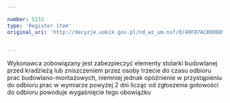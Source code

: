 ```yaml
---

number: 5133
type: 'Register item'
original_uri: 'http://decyzje.uokik.gov.pl/nd_wz_um.nsf/0/48F87ACB9D889A4DC1257BBE0034EEF1?OpenDocument'


---
```


Wykonawca zobowiązany jest zabezpieczyć elementy stolarki budowlanej przed kradzieżą lub zniszczeniem przez osoby trzecie do czasu odbioru prac budowlano-montażowych, niemniej jednak opóźnienie w przystąpieniu do odbioru prac w wymiarze powyżej 2 dni licząc od zgłoszenia gotowości do odbioru powoduje wygaśnięcie tego obowiązku
